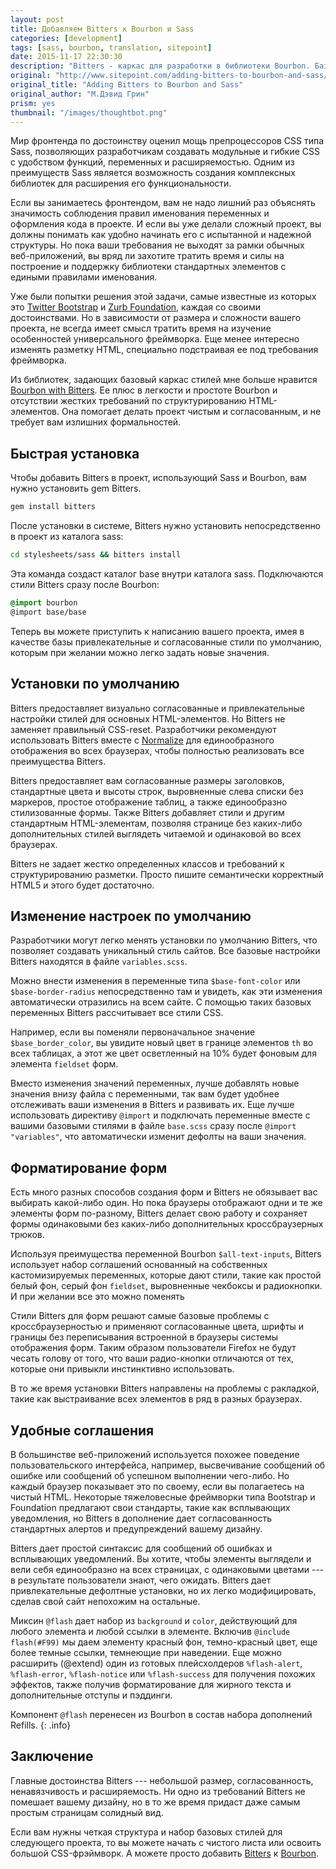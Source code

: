 ```yaml
---
layout: post
title: Добавляем Bitters к Bourbon и Sass
categories: [development]
tags: [sass, bourbon, translation, sitepoint]
date: 2015-11-17 22:30:30
description: "Bitters - каркас для разработки в библиотеки Bourbon. Базовые стили, структура проекта и переменные"
original: "http://www.sitepoint.com/adding-bitters-to-bourbon-and-sass/"
original_title: "Adding Bitters to Bourbon and Sass"
original_author: "М.Дэвид Грин"
prism: yes
thumbnail: "/images/thoughtbot.png"
---
```


Мир фронтенда по достоинству оценил мощь препроцессоров CSS типа Sass, позволяющих разработчикам создавать модульные и гибкие CSS с удобством функций, переменных и расширяемостью. Одним из преимуществ Sass является возможность создания комплексных библиотек для расширения его функциональности.

Если вы занимаетесь фронтендом, вам не надо лишний раз объяснять значимость соблюдения правил именования переменных и оформления кода в проекте. И если вы уже делали сложный проект, вы должны понимать как удобно начинать его с испытанной и надежной структуры. Но пока ваши требования не выходят за рамки обычных веб-приложений, вы вряд ли захотите тратить время и силы на построение и поддержку библиотеки стандартных элементов с едиными правилами именования.

Уже были попытки решения этой задачи, самые известные из которых это [Twitter Bootstrap](http://getbootstrap.com/) и [Zurb Foundation](http://foundation.zurb.com/), каждая со своими достоинствами. Но в зависимости от размера и сложности вашего проекта, не всегда имеет смысл тратить время на изучение особенностей универсального фреймворка. Еще менее интересно изменять разметку HTML, специально подстраивая ее под требования фреймворка.

Из  библиотек, задающих базовый каркас стилей мне больше нравится [Bourbon with Bitters](http://bitters.bourbon.io/). Ее плюс в легкости и простоте Bourbon и отсутствии жестких требований по структурированию HTML-элементов.  Она помогает делать проект чистым и согласованным, и не требует вам излишних формальностей.

## Быстрая установка

Чтобы добавить Bitters в проект, использующий Sass и Bourbon, вам нужно установить gem Bitters.

```bash
gem install bitters
```

После установки в системе, Bitters  нужно установить непосредственно в проект из каталога sass:

```bash
cd stylesheets/sass && bitters install
```

Эта команда создаст каталог base внутри каталога sass. Подключаются стили Bitters сразу после Bourbon:

```scss
@import bourbon
@import base/base
```

Теперь вы можете приступить к написанию вашего проекта, имея в качестве базы привлекательные и согласованные стили по умолчанию, которым при желании можно легко задать новые значения.

## Установки по умолчанию

Bitters  предоставляет визуально согласованные и привлекательные настройки стилей для основных HTML-элементов. Но Bitters не заменяет правильный CSS-reset. Разработчики рекомендуют использовать Bitters вместе с [Normalize](http://necolas.github.io/normalize.css) для единообразного отображения во всех браузерах, чтобы полностью реализовать все преимущества Bitters.

Bitters предоставляет вам согласованные размеры заголовков, стандартные цвета и высоты строк, выровненные слева списки без маркеров, простое отображение таблиц, а также  единообразно стилизованные формы. Также Bitters добавляет стили и другим  стандартным HTML-элементам, позволяя странице без каких-либо дополнительных стилей выглядеть читаемой и одинаковой во всех браузерах.

Bitters не задает жестко определенных классов и требований к структурированию разметки. Просто пишите семантически корректный HTML5 и этого будет достаточно.

## Изменение настроек по умолчанию

Разработчики могут легко менять установки по умолчанию Bitters, что позволяет создавать уникальный стиль сайтов. Все базовые настройки Bitters находятся в файле `variables.scss`.

Можно внести изменения в переменные типа `$base-font-color` или `$base-border-radius` непосредственно там и увидеть, как эти изменения автоматически отразились на всем сайте. С помощью таких базовых переменных Bitters рассчитывает все стили CSS.

Например, если вы поменяли первоначальное значение `$base_border_color`, вы увидите новый цвет в границе элементов `th` во всех таблицах, а этот же цвет осветленный на 10% будет фоновым для элемента `fieldset` форм.

Вместо изменения значений переменных, лучше добавлять новые значения  внизу файла с переменными, так вам будет удобнее отслеживать ваши изменения в Bitters и развивать их. Еще лучше использовать директиву `@import` и подключать переменные вместе с вашими базовыми стилями в файле `base.scss` сразу после `@import "variables"`, что автоматически изменит дефолты на ваши значения.

## Форматирование форм

Есть много разных способов создания форм и Bitters не обязывает вас выбирать какой-либо один. Но пока браузеры отображают одни и те же элементы форм по-разному, Bitters делает свою работу и сохраняет формы одинаковыми без каких-либо дополнительных кроссбраузерных трюков.

Используя преимущества переменной Bourbon `$all-text-inputs`, Bitters  использует набор соглашений основанный на собственных кастомизируемых переменных, которые дают стили, такие как простой белый фон, серый фон `fieldset`, выровненные чекбоксы и радиокнопки. И при желании все это можно поменять

Стили Bitters  для форм решают самые базовые проблемы с кроссбраузерностью и применяют согласованные цвета, шрифты и границы без переписывания встроенной в браузеры системы отображения форм.  Таким образом пользователи Firefox не будут чесать голову от того, что  ваши  радио-кнопки отличаются от тех, которые они  привыкли инстинктивно использовать.

В то же время установки Bitters направлены на проблемы с ракладкой, такие как выстраивание всех элементов в ряд в разных браузерах.

## Удобные соглашения

В большинстве веб-приложений используется похожее поведение пользовательского интерфейса, например, высвечивание сообщений об ошибке или сообщений об успешном выполнении чего-либо. Но каждый браузер показывает это по своему, если вы полагаетесь на чистый HTML. Некоторые тяжеловесные фреймворки типа Bootstrap и Foundation предлагают свои стандарты, такие как всплывающих уведомления, но Bitters в дополнение дает согласованность стандартных алертов и предупреждений вашему дизайну.

Bitters дает простой синтаксис для сообщений об ошибках и всплывающих уведомлений. Вы хотите, чтобы элементы выглядели и вели себя единообразно на всех страницах, с одинаковыми цветами --- в результате пользователи знают, чего ожидать. Bitters дает привлекательные дефолтные установки, но их легко модифицировать, сделав свой сайт непохожим на остальные.

Миксин `@flash` дает набор из `background` и `color`, действующий для любого элемента и любой ссылки в элементе. Включив `@include flash(#F99)` мы даем элементу красный фон, темно-красный цвет, еще более темные ссылки, темнеющие при наведении. Еще можно расширить (@extend) один из готовых плейсхолдеров `%flash-alert`, `%flash-error`, `%flash-notice` или `%flash-success` для получения похожих эффектов, также получив форматирование для жирного текста и дополнительные отступы и пэддинги.

Компонент `@flash` перенесен из Bourbon в состав набора дополнений Refills.
{: .info}

## Заключение

Главные достоинства  Bitters --- небольшой размер, согласованность, ненавязчивость и расширяемость. Ни одно из требований  Bitters не помешает вашему дизайну, но в то же время придаст даже самым простым страницам  солидный вид.

Если вам нужны четкая структура и  набор базовых стилей для следующего проекта, то вы можете начать с чистого листа или освоить большой CSS-фрэймворк. А можете просто добавить [Bitters](https://en.wikipedia.org/wiki/Bitters) к [Bourbon](https://en.wikipedia.org/wiki/Bourbon_whiskey).
